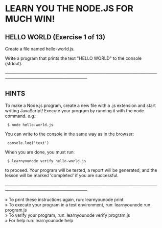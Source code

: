 
 # LEARN YOU THE NODE.JS FOR MUCH WIN!

 ## HELLO WORLD (Exercise 1 of 13)

  Create a file named hello-world.js.

  Write a program that prints the text "HELLO WORLD" to the console
  (stdout).

 ─────────────────────────────────────────────────────────────────────────────  

 ## HINTS

  To make a Node.js program, create a new file with a .js extension and
  start writing JavaScript! Execute your program by running it with the node    
  command. e.g.:  

     $ node hello-world.js  

  You can write to the console in the same way as in the browser:

     console.log('text')

  When you are done, you must run:

     $ learnyounode verify hello-world.js

  to proceed. Your program will be tested, a report will be generated, and
  the lesson will be marked 'completed' if you are successful.

 ─────────────────────────────────────────────────────────────────────────────

   » To print these instructions again, run: learnyounode print                
   » To execute your program in a test environment, run: learnyounode run                                                                                 
     program.js                                                                
   » To verify your program, run: learnyounode verify program.js               
   » For help run: learnyounode help      